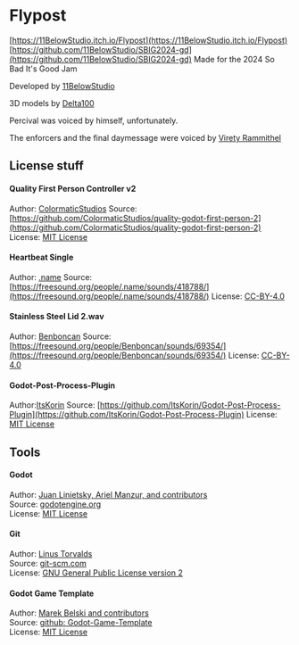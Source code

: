 
# Flypost
[https://11BelowStudio.itch.io/Flypost](https://11BelowStudio.itch.io/Flypost)
[https://github.com/11BelowStudio/SBIG2024-gd](https://github.com/11BelowStudio/SBIG2024-gd)
Made for the 2024 So Bad It's Good Jam

Developed by [11BelowStudio](https://11BelowStudio.itch.io)

3D models by [Delta100](https://itch.io/profile/delta100)

Percival was voiced by himself, unfortunately.

The enforcers and the final daymessage were voiced by [Virety Rammithel](https://www.twitch.tv/virety_rammithel)

## License stuff

#### Quality First Person Controller v2
Author: [ColormaticStudios](https://github.com/ColormaticStudios)
Source:[https://github.com/ColormaticStudios/quality-godot-first-person-2](https://github.com/ColormaticStudios/quality-godot-first-person-2)
License: [MIT License](https://github.com/ColormaticStudios/quality-godot-first-person-2/blob/main/LICENSE)

#### Heartbeat Single
Author: [.name](https://freesound.org/people/.name)
Source: [https://freesound.org/people/.name/sounds/418788/](https://freesound.org/people/.name/sounds/418788/)
License: [CC-BY-4.0](https://creativecommons.org/licenses/by/4.0/)

#### Stainless Steel Lid 2.wav
Author: [Benboncan](https://freesound.org/people/Benboncan)
Source: [https://freesound.org/people/Benboncan/sounds/69354/](https://freesound.org/people/Benboncan/sounds/69354/)
License: [CC-BY-4.0](https://creativecommons.org/licenses/by/4.0/)

#### Godot-Post-Process-Plugin
Author:[ItsKorin](https://github.com/ItsKorin)
Source: [https://github.com/ItsKorin/Godot-Post-Process-Plugin](https://github.com/ItsKorin/Godot-Post-Process-Plugin)
License: [MIT License](https://github.com/ItsKorin/Godot-Post-Process-Plugin/blob/main/LICENSE)

## Tools
#### Godot
Author: [Juan Linietsky, Ariel Manzur, and contributors](https://godotengine.org/contact)  
Source: [godotengine.org](https://godotengine.org/)  
License: [MIT License](https://github.com/godotengine/godot/blob/master/LICENSE.txt) 

#### Git
Author: [Linus Torvalds](https://github.com/torvalds)  
Source: [git-scm.com](https://git-scm.com/downloads)  
License: [GNU General Public License version 2](https://opensource.org/licenses/GPL-2.0)

#### Godot Game Template
Author: [Marek Belski and contributors](https://github.com/Maaack/Godot-Game-Template/graphs/contributors)  
Source: [github: Godot-Game-Template](https://github.com/Maaack/Godot-Game-Template)  
License: [MIT License](LICENSE.txt)  
